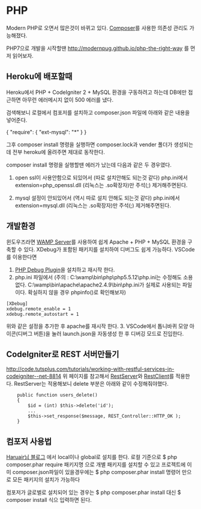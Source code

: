 # PHP

Modern PHP로 오면서 많은것이 바뀌고 있다.
[Composer](https://getcomposer.org)를 사용한 의존성 관리도 가능해졌다.

PHP7으로 개발을 시작할땐 http://modernpug.github.io/php-the-right-way 를 먼저 읽어보자.

## Heroku에 배포할때

Heroku에서 PHP + CodeIgniter 2 + MySQL 환경을 구동하려고 하는데
DB에만 접근하면 아무런 에러메시지 없이 500 에러를 냈다.

검색해보니 로컬에서 컴포저를 설치하고 composer.json 파일에 아래와 같은 내용을 넣어준다.

{
"require": {
    "ext-mysql": "*"
   }
}

그후 composer install 명령을 실행하면 composer.lock과 vender 폴더가 생성되는데 전부 heroku에 올려주면 제대로 동작한다.

composer install 명령을 실행할땐 에러가 났는데
다음과 같은 두 경우였다.

1. open ssl이 사용안함으로 되있어서 (따로 설치안해도 되는것 같다)
php.ini에서 extension=php_openssl.dll (리눅스는 .so확장자)만 주석(;) 제거해주면된다.

2. mysql 설정이 안되있어서 (역시 따로 설치 안해도 되는것 같다)
php.ini에서 extension=mysql.dll (리눅스는 .so확장자)만 주석(;) 제거해주면된다.


## 개발환경
윈도우즈라면 [WAMP Server](http://wampserver.com/en)를 사용하여 쉽게 Apache + PHP + MySQL 환경을 구축할 수 있다.
XDebug가 포함된 패키지를 설치하여 디버그도 쉽게 가능하다.
VSCode를 이용한다면
1. [PHP Debug Plugin](https://marketplace.visualstudio.com/items?itemName=felixfbecker.php-debug)을 설치하고 재시작 한다.
2. php.ini 파일에서
 (주의 : C:\wamp\bin\php\php5.5.12\php.ini는 수정해도 소용없다. C:\wamp\bin\apache\apache2.4.9\bin\php.ini가 실제로 사용되는 파일이다. 확실하지 않을 경우 phpinfo()로 확인해보자)
```
[XDebug]
xdebug.remote_enable = 1
xdebug.remote_autostart = 1
```
위와 같은 설정을 추가한 후 apache를 재시작 한다.
3. VSCode에서 톱니바퀴 모양 아이콘(디버그 버튼)을 눌러 launch.json을 자동생성 한 후 디버깅 모드로 진입한다.


## CodeIgniter로 REST 서버만들기

http://code.tutsplus.com/tutorials/working-with-restful-services-in-codeigniter--net-8814
위 페이지를 참고해서 [RestServer](https://github.com/chriskacerguis/codeigniter-restserver)와 [RestClient](https://github.com/philsturgeon/codeigniter-restclient)를 적용한다.
RestServer는 적용해보니 delete 부분은 아래와 같이 수정해줘야했다.
```
    public function users_delete()
    {
        $id = (int) $this->delete('id');
        ...
        $this->set_response($message, REST_Controller::HTTP_OK );
    }
```        


## 컴포저 사용법
[Haruair님 블로그](http://www.haruair.com/blog/1860) 에서 local이나 global로 설치를 한다.
로컬 기준으로 
$ php composer.phar require 패키지명
으로 개별 패키지를 설치할 수 있고
프로젝트에 이미 composer.json파일이 있을경우에는 
$ php composer.phar install
명령어 만으로 모든 패키지의 설치가 가능하다

컴포저가 글로벌로 설치되어 있는 경우는
$ php composer.phar install
대신
$ composer install
식으 입력하면 된다.
